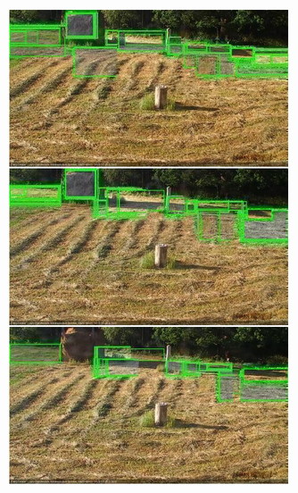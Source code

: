 ![20200801-180523-181524](in2/20200801/20200801-180523-181524_0_.jpg)
![20200801-181531-182532](in2/20200801/20200801-181531-182532_0_.jpg)
![20200801-182538-183540](in2/20200801/20200801-182538-183540_0_.jpg)

